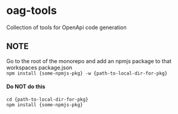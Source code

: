# oag-tools
Collection of tools for OpenApi code generation


## NOTE
Go to the root of the monorepo and add an npmjs package to that workspaces package.json  
```npm install {some-npmjs-pkg} -w {path-to-local-dir-for-pkg}```
#### **Do NOT do this**
```
cd {path-to-local-dir-for-pkg}
npm install {some-npmjs-pkg}
```

